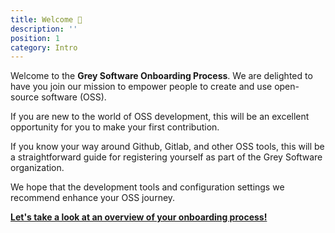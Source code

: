 ```yaml
---
title: Welcome 🎉  
description: ''
position: 1
category: Intro
---
```


Welcome to the **Grey Software Onboarding Process**. We are delighted to have you join our mission to empower people to create and use open-source software (OSS). 

If you are new to the world of OSS development, this will be an excellent opportunity for you to make your first contribution.

If you know your way around Github, Gitlab, and other OSS tools, this will be a straightforward guide for registering yourself as part of the Grey Software organization.

We hope that the development tools and configuration settings we recommend enhance your OSS journey.

**[Let's take a look at an overview of your onboarding process!](/overview)**